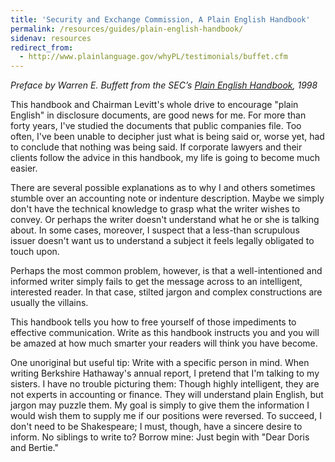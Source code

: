 ```yaml
---
title: 'Security and Exchange Commission, A Plain English Handbook'
permalink: /resources/guides/plain-english-handbook/
sidenav: resources
redirect_from:
  - http://www.plainlanguage.gov/whyPL/testimonials/buffet.cfm
---
```


_Preface by Warren E. Buffett from the SEC’s [Plain English Handbook](https://www.sec.gov/pdf/handbook.pdf), 1998_

This handbook and Chairman Levitt's whole drive to encourage "plain English" in disclosure documents, are good news for me. For more than forty years, I've studied the documents that public companies file. Too often, I've been unable to decipher just what is being said or, worse yet, had to conclude that nothing was being said. If corporate lawyers and their clients follow the advice in this handbook, my life is going to become much easier.

There are several possible explanations as to why I and others sometimes stumble over an accounting note or indenture description. Maybe we simply don't have the technical knowledge to grasp what the writer wishes to convey. Or perhaps the writer doesn't understand what he or she is talking about. In some cases, moreover, I suspect that a less-than scrupulous issuer doesn't want us to understand a subject it feels legally obligated to touch upon.

Perhaps the most common problem, however, is that a well-intentioned and informed writer simply fails to get the message across to an intelligent, interested reader. In that case, stilted jargon and complex constructions are usually the villains.

This handbook tells you how to free yourself of those impediments to effective communication. Write as this handbook instructs you and you will be amazed at how much smarter your readers will think you have become.

One unoriginal but useful tip: Write with a specific person in mind. When writing Berkshire Hathaway's annual report, I pretend that I'm talking to my sisters. I have no trouble picturing them: Though highly intelligent, they are not experts in accounting or finance. They will understand plain English, but jargon may puzzle them. My goal is simply to give them the information I would wish them to supply me if our positions were reversed. To succeed, I don't need to be Shakespeare; I must, though, have a sincere desire to inform. No siblings to write to? Borrow mine: Just begin with "Dear Doris and Bertie."
